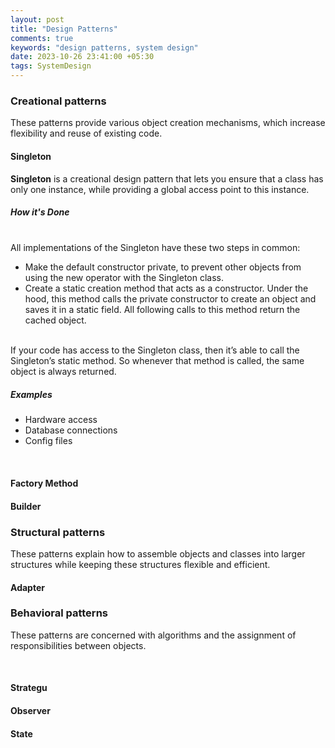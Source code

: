 ```yaml
---
layout: post
title: "Design Patterns"
comments: true
keywords: "design patterns, system design"
date: 2023-10-26 23:41:00 +05:30
tags: SystemDesign 
---
```


### Creational patterns

These patterns provide various object creation mechanisms, which increase flexibility and reuse of existing code.
<br/>

#### Singleton

**Singleton** is a creational design pattern that lets you ensure that a class has only one instance, while providing a global access point to this instance.

##### How it's Done
<br/>
All implementations of the Singleton have these two steps in common:

* Make the default constructor private, to prevent other objects from using the new operator with the Singleton class.
* Create a static creation method that acts as a constructor. Under the hood, this method calls the private constructor to create an object and saves it in a static field. All following calls to this method return the cached object.
<br/>
If your code has access to the Singleton class, then it’s able to call the Singleton’s static method. So whenever that method is called, the same object is always returned.
<br/>

##### Examples
* Hardware access
* Database connections
* Config files
<br/>

#### Factory Method
#### Builder


### Structural patterns

These patterns explain how to assemble objects and classes into larger structures while keeping these structures flexible and efficient.
<br/>

#### Adapter

### Behavioral patterns

These patterns are concerned with algorithms and the assignment of responsibilities between objects.

<br/>

#### Strategu
#### Observer
#### State